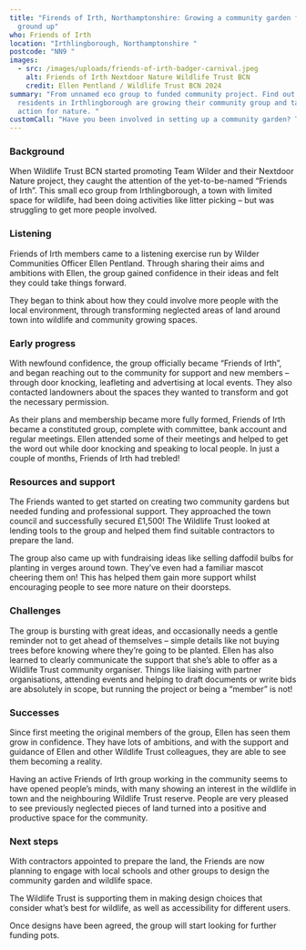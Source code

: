 ```yaml
---
title: "Firends of Irth, Northamptonshire: Growing a community garden from the
  ground up"
who: Friends of Irth
location: "Irthlingborough, Northamptonshire "
postcode: "NN9 "
images:
  - src: /images/uploads/friends-of-irth-badger-carnival.jpeg
    alt: Friends of Irth Nextdoor Nature Wildlife Trust BCN
    credit: Ellen Pentland / Wildlife Trust BCN 2024
summary: "From unnamed eco group to funded community project. Find out how
  residents in Irthlingborough are growing their community group and taking
  action for nature. "
customCall: "Have you been involved in setting up a community garden? Tell us your story. "
---
```

### Background

When Wildlife Trust BCN started promoting Team Wilder and their Nextdoor Nature project, they caught the attention of the yet-to-be-named “Friends of Irth”. This small eco group from Irthlingborough, a town with limited space for wildlife, had been doing activities like litter picking – but was struggling to get more people involved.

### Listening

Friends of Irth members came to a listening exercise run by Wilder Communities Officer Ellen Pentland. Through sharing their aims and ambitions with Ellen, the group gained confidence in their ideas and felt they could take things forward. 

They began to think about how they could involve more people with the local environment, through transforming neglected areas of land around town into wildlife and community growing spaces.

### Early progress

With newfound confidence, the group officially became “Friends of Irth”, and began reaching out to the community for support and new members – through door knocking, leafleting and advertising at local events. They also contacted landowners about the spaces they wanted to transform and got the necessary permission.

As their plans and membership became more fully formed, Friends of Irth became a constituted group, complete with committee, bank account and regular meetings. Ellen attended some of their meetings and helped to get the word out while door knocking and speaking to local people. In just a couple of months, Friends of Irth had trebled!

### Resources and support

The Friends wanted to get started on creating two community gardens but needed funding and professional support. They approached the town council and successfully secured £1,500! The Wildlife Trust looked at lending tools to the group and helped them find suitable contractors to prepare the land.

The group also came up with fundraising ideas like selling daffodil bulbs for planting in verges around town. They’ve even had a familiar mascot cheering them on! This has helped them gain more support whilst encouraging people to see more nature on their doorsteps.

### Challenges

The group is bursting with great ideas, and occasionally needs a gentle reminder not to get ahead of themselves – simple details like not buying trees before knowing where they’re going to be planted. Ellen has also learned to clearly communicate the support that she’s able to offer as a Wildlife Trust community organiser. Things like liaising with partner organisations, attending events and helping to draft documents or write bids are absolutely in scope, but running the project or being a “member” is not!

### Successes

Since first meeting the original members of the group, Ellen has seen them grow in confidence. They have lots of ambitions, and with the support and guidance of Ellen and other Wildlife Trust colleagues, they are able to see them becoming a reality.

Having an active Friends of Irth group working in the community seems to have opened people’s minds, with many showing an interest in the wildlife in town and the neighbouring Wildlife Trust reserve. People are very pleased to see previously neglected pieces of land turned into a positive and productive space for the community. 

### Next steps

With contractors appointed to prepare the land, the Friends are now planning to engage with local schools and other groups to design the community garden and wildlife space. 

The Wildlife Trust is supporting them in making design choices that consider what’s best for wildlife, as well as accessibility for different users. 

Once designs have been agreed, the group will start looking for further funding pots.